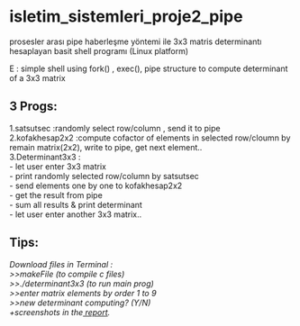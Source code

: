 # isletim_sistemleri_proje2_pipe
prosesler arası pipe haberleşme yöntemi ile 3x3 matris determinantı hesaplayan basit shell programı (Linux platform)

E : simple shell using fork() , exec(), pipe structure to compute determinant of a 3x3 matrix
<h2>3 Progs:</h2>
1.satsutsec :randomly select row/column , send it to pipe</br>
2.kofakhesap2x2 :compute cofactor of elements in selected row/cloumn by remain matrix(2x2), write to pipe, get next element..</br>
3.Determinant3x3 : </br>- let user enter 3x3 matrix</br>- print randomly selected row/column by satsutsec</br>- send elements one by one to kofakhesap2x2</br>- get the result from pipe</br>- sum all results & print determinant</br>- let user enter another 3x3 matrix..
</br>

<h2>Tips:</h2>
<i>Download files</i>
<i>in Terminal : </br>
  >>makeFile (to compile c files) </br>
  >>./determinant3x3 (to run main prog) </br>
  >>enter matrix elements by order 1 to 9 </br>
  >>new determinant computing? (Y/N) </br>
  +screenshots in the<a href= "https://github.com/AlaaMarawi/isletim_sistemleri_proje2_pipe/blob/master/Rapor.pdf"> report</a>.
</i>
</br>

